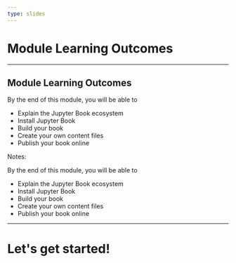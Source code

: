 ```yaml
---
type: slides
---
```


# Module Learning Outcomes

---

## Module Learning Outcomes

By the end of this module, you will be able to

- Explain the Jupyter Book ecosystem
- Install Jupyter Book
- Build your book
- Create your own content files
- Publish your book online

Notes:

By the end of this module, you will be able to

- Explain the Jupyter Book ecosystem
- Install Jupyter Book
- Build your book
- Create your own content files
- Publish your book online

---

# Let's get started!
